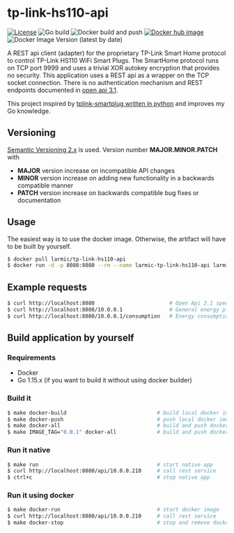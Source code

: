 # tp-link-hs110-api

[![License](https://img.shields.io/badge/License-Apache%202.0-blue.svg)](https://opensource.org/licenses/Apache-2.0)
![Go build](https://github.com/larmic/tp-link-hs110-api/workflows/Go%20build/badge.svg)
![Docker build and push](https://github.com/larmic/tp-link-hs110-api/workflows/Docker%20build%20and%20push/badge.svg)
[![Docker hub image](https://img.shields.io/docker/image-size/larmic/tp-link-hs110-api?label=dockerhub)](https://hub.docker.com/repository/docker/larmic/tp-link-hs110-api)
![Docker Image Version (latest by date)](https://img.shields.io/docker/v/larmic/tp-link-hs110-api)

A REST api client (adapter) for the proprietary TP-Link Smart Home protocol to control TP-Link HS110 WiFi Smart Plugs. 
The SmartHome protocol runs on TCP port 9999 and uses a trivial XOR autokey encryption that provides no security.
This application uses a REST api as a wrapper on the TCP socket connection. There is no authentication mechanism and 
REST endpoints documented in [open api 3.1](open-api-3.yaml).

This project inspired by [tplink-smartplug written in python](https://github.com/softScheck/tplink-smartplug) and 
improves my Go knowledge.

## Versioning

[Semantic Versioning 2.x](https://semver.org/) is used. Version number **MAJOR.MINOR.PATCH** with

* **MAJOR** version increase on incompatible API changes
* **MINOR** version increase on adding new functionality in a backwards compatible manner
* **PATCH** version increase on backwards compatible bug fixes or documentation

## Usage

The easiest way is to use the docker image. Otherwise, the artifact will have to be built by yourself.

```sh 
$ docker pull larmic/tp-link-hs110-api
$ docker run -d -p 8080:8080 --rm --name larmic-tp-link-hs110-api larmic/tp-link-hs110-api
```

## Example requests

```sh 
$ curl http://localhost:8080                        # Open Api 3.1 specification
$ curl http://localhost:8080/10.0.0.1               # General energy plug information
$ curl http://localhost:8080/10.0.0.1/consumption   # Energy consumption
```

## Build application by yourself

### Requirements

* Docker 
* Go 1.15.x (if you want to build it without using docker builder)

### Build it

```sh 
$ make docker-build                             # build local docker image
$ make docker-push                              # push local docker image to hub.docker.com
$ make docker-all                               # build and push docker image to hub.docker.com
$ make IMAGE_TAG="0.0.1" docker-all             # build and push docker image with specific version
```

### Run it native

```sh 
$ make run                                      # start native app 
$ curl http://localhost:8080/api/10.0.0.210     # call rest service
$ ctrl+c                                        # stop native app
```

### Run it using docker

```sh 
$ make docker-run                               # start docker image 
$ curl http://localhost:8080/api/10.0.0.210     # call rest service
$ make docker-stop                              # stop and remove docker app
```